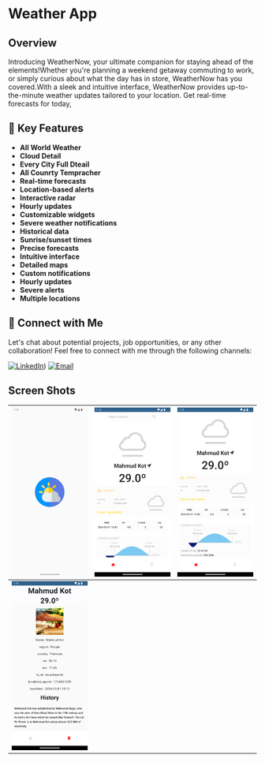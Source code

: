 # Weather App
## Overview
Introducing WeatherNow, your ultimate companion for staying ahead of the elements!Whether you're planning a weekend getaway commuting to work, or simply curious about what the day has in store, WeatherNow has you covered.With a sleek and intuitive interface, WeatherNow provides up-to-the-minute weather updates tailored to your location. Get real-time forecasts for today,

## 🚀 Key Features
- **All World Weather**
- **Cloud Detail**
- **Every City Full Dteail**
- **All Counrty Tempracher**
- **Real-time forecasts**
- **Location-based alerts**
- **Interactive radar**
- **Hourly updates**
- **Customizable widgets**
- **Severe weather notifications**
- **Historical data**
- **Sunrise/sunset times**
- **Precise forecasts**
- **Intuitive interface**
- **Detailed maps**
- **Custom notifications**
- **Hourly updates**
- **Severe alerts**
- **Multiple locations**

## 🤝 Connect with Me
Let's chat about potential projects, job opportunities, or any other collaboration! Feel free to connect with me through the following channels:

[![LinkedIn]([https://img.shields.io/badge/LinkedIn-Connect-blue?style=for-the-badge&logo=linkedin)](https://www.linkedin.com/in/muhammad-zohaib-imtiaz-dev/))
[![Email](https://img.shields.io/badge/Email-Drop%20a%20Message-red?style=for-the-badge&logo=gmail)](mailto:mzkhan9610@gmail.com)




## Screen Shots

| ![Screenshot 1](https://github.com/ZohaibKhanDev/Weather_App/blob/master/assist/1.png) | ![Screenshot 2](https://github.com/ZohaibKhanDev/Weather_App/blob/master/assist/2.png) | ![Screenshot 3](https://github.com/ZohaibKhanDev/Weather_App/blob/master/assist/3.png) |
| --- | --- | --- |
| ![Screenshot 4](https://github.com/ZohaibKhanDev/Weather_App/blob/master/assist/4.png) 
